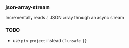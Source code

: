 ### json-array-stream

Incrementally reads a JSON array through an async stream

### TODO

* use `pin_project` instead of `unsafe {}`